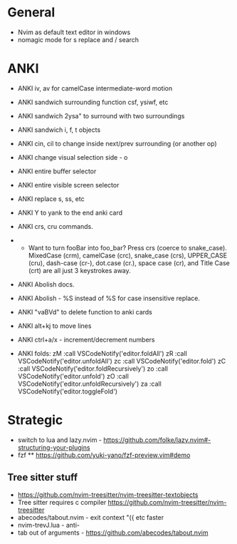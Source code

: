 # General

- Nvim as default text editor in windows
- nomagic mode for s replace and / search

# ANKI

- ANKI iv, av for camelCase intermediate-word motion
- ANKI sandwich surrounding function csf, ysiwf, etc
- ANKI sandwich 2ysa" to surround with two surroundings
- ANKI sandwich i, f, t objects
- ANKI cin<surrounding>, cil<surrounding> to change inside next/prev surrounding (or another op)
- ANKI change visual selection side - o
- ANKI entire buffer selector
- ANKI entire visible screen selector
- ANKI replace <leader>s, <leader><leader>ss, etc
- ANKI Y to yank to the end anki card
- ANKI crs, cru commands.
- - Want to turn fooBar into foo_bar? Press crs (coerce to snake_case). MixedCase (crm), camelCase (crc), snake_case (crs), UPPER_CASE (cru), dash-case (cr-), dot.case (cr.), space case (cr<space>), and Title Case (crt) are all just 3 keystrokes away.
- ANKI Abolish docs.
- ANKI Abolish - %S instead of %S for case insensitive replace.
- ANKI "vaBVd" to delete function to anki cards
- ANKI alt+kj to move lines
- ANKI ctrl+a/x - increment/decrement numbers

- ANKI folds:
  zM :call VSCodeNotify('editor.foldAll')<CR>
  zR :call VSCodeNotify('editor.unfoldAll')<CR>
  zc :call VSCodeNotify('editor.fold')<CR>
  zC :call VSCodeNotify('editor.foldRecursively')<CR>
  zo :call VSCodeNotify('editor.unfold')<CR>
  zO :call VSCodeNotify('editor.unfoldRecursively')<CR>
  za :call VSCodeNotify('editor.toggleFold')<CR>

# Strategic

- switch to lua and lazy.nvim - https://github.com/folke/lazy.nvim#-structuring-your-plugins
- fzf
  \*\* https://github.com/yuki-yano/fzf-preview.vim#demo

## Tree sitter stuff

- https://github.com/nvim-treesitter/nvim-treesitter-textobjects
- Tree sitter requires c compiler https://github.com/nvim-treesitter/nvim-treesitter
- abecodes/tabout.nvim - exit context "({ etc faster
- nvim-trevJ.lua - anti-<S-J>
- tab out of arguments - https://github.com/abecodes/tabout.nvim
